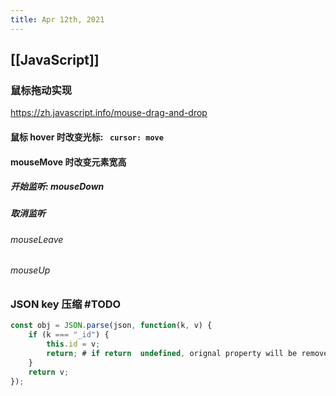 ```yaml
---
title: Apr 12th, 2021
---
```


## [[JavaScript]]
### 鼠标拖动实现
https://zh.javascript.info/mouse-drag-and-drop
#### 鼠标 hover 时改变光标: ` cursor: move`
#### mouseMove 时改变元素宽高
##### 开始监听: mouseDown
##### 取消监听
###### mouseLeave
###### mouseUp
### JSON key 压缩 #TODO 
```javascript
const obj = JSON.parse(json, function(k, v) {
    if (k === "_id") {
        this.id = v;
        return; # if return  undefined, orignal property will be removed
    }
    return v;
});
```
